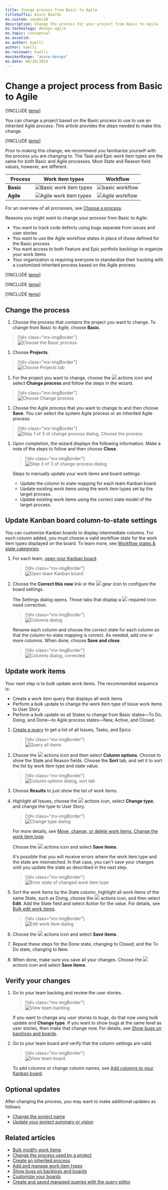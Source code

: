 ```yaml
---
title: Change process from Basic to Agile
titleSuffix: Azure Boards
ms.custom: seodec18
description: Change the process for your project from Basic to Agile
ms.technology: devops-agile
ms.topic: conceptual
ms.assetid:
ms.author: kaelli
author: kaelli
ms.reviewer: kaelli
monikerRange: "azure-devops"
ms.date: 06/28/2019
---
```


# Change a project process from Basic to Agile

[!INCLUDE [temp](../../../includes/version-vsts-only.md)]

You can change a project based on the Basic process to use to use an inherited Agile process. This article provides the steps needed to make this change.

[!INCLUDE [temp](../includes/cloud-only-feature.md)]

Prior to making this change, we recommend you familiarize yourself with the process you are changing to. The Task and Epic work item types are the same for both Basic and Agile processes. Most State and Reason field values, however, are different.

|   Process | Work item types                                                                                                 | Workflow                                                                                     |
| --------- | --------------------------------------------------------------------------------------------------------------- | -------------------------------------------------------------------------------------------- |
| **Basic** | ![Basic work item types](../../../boards/get-started/media/about-boards/basic-process-epics-issues-tasks-2.png) | ![basic workflow](../../../boards/get-started/media/track-issues/basic-process-workflow.png) |
| **Agile** | ![Agile work item types](media/scrum-to-agile/agile-process-plan-wits.png)                                      | ![Agile workflow](../../../boards/get-started/media/about-boards/agile-process-workflow.png) |

For an overview of all processes, see [Choose a process](../../../boards/work-items/guidance/choose-process.md).

Reasons you might want to change your process from Basic to Agile:

- You want to track code defects using bugs separate from issues and user stories
- You want to use the Agile workflow states in place of those defined for the Basic process
- You want access to both Feature and Epic portfolio backlogs to organize your work items
- Your organization is requiring everyone to standardize their tracking with a customized inherited process based on the Agile process.

[!INCLUDE [temp](../includes/change-process-manual-steps.md)]

<!--- QUESTION: What happens to Analytics data when you do this change?  -->

[!INCLUDE [temp](../includes/prerequisites-change-process.md)]

[!INCLUDE [temp](../includes/open-process-admin-context-ts-only.md)]

## Change the process

1.  Choose the process that contains the project you want to change. To change from Basic to Agile, choose **Basic**.

> [!div class="mx-imgBorder"]  
> ![Choose the Basic process](media/change-process/choose-basic-process.png)

1.  Choose **Projects**.

> [!div class="mx-imgBorder"]  
> ![Choose Projects tab](media/change-process/choose-basic-process-projects.png)

1.  For the project you want to change, choose the ![ ](../../../media/icons/actions-icon.png) actions icon and select **Change process** and follow the steps in the wizard.

> [!div class="mx-imgBorder"]  
> ![Choose Change process](media/change-process/change-process-basic-to-agile.png)

1.  Choose the Agile process that you want to change to and then choose **Save**. You can select the system Agile process or an inherited Agile process.

> [!div class="mx-imgBorder"]  
> ![Step 1 of 3 of change process dialog, Choose the process](media/change-process/change-process-basic-to-agile-wizard-choose-agile.png)

1.  Upon completion, the wizard displays the following information. Make a note of the steps to follow and then choose **Close**.

    > [!div class="mx-imgBorder"]  
    > ![Step 3 of 3 of change process dialog](media/change-process/change-process-basic-to-agile-wizard-choose-agile-complete.png)

    Steps to manually update your work items and board settings:

    - Update the column to state mapping for each team Kanban board.
    - Update existing work items using the work item types set by the target process.
    - Update existing work items using the correct state model of the target process.

## Update Kanban board column-to-state settings

You can customize Kanban boards to display intermediate columns. For each column added, you must choose a valid workflow state for the work item types displayed on the board. To learn more, see [Workflow states & state categories](../../../boards/work-items/workflow-and-state-categories.md).

1.  For each team, [open your Kanban board](../../../boards/get-started/plan-track-work.md).

    > [!div class="mx-imgBorder"]  
    > ![Open team Kanban board](media/change-process/open-kanban-board.png)

1.  Choose the **Correct this now** link or the ![ ](../../../media/icons/blue-gear.png) gear icon to configure the board settings.

    The Settings dialog opens. Those tabs that display a ![ ](../../../media/icons/required-icon.png) required icon need correction.

    > [!div class="mx-imgBorder"]  
    > ![Columns dialog](media/change-process/kanban-stories-column-settings-to-correct.png)

    Rename each column and choose the correct state for each column so that the column-to-state mapping is correct. As needed, add one or more columns. When done, choose **Save and close**.

    > [!div class="mx-imgBorder"]  
    > ![Columns dialog, corrected](media/change-process/kanban-stories-column-settings-corrected.png)

<!---
  > [!div class="mx-imgBorder"]
  > ![Wizard](media/change-process/change-process-basic-to-agile-wizard.gif)

5. Update the [board settings](../../../boards/get-started/customize-boards.md) for each board so that the column to state mapping is correct.

  > [!div class="mx-imgBorder"]
  > ![Scrum Inherited WITs](media/change-process/change-process-basic-to-agile-board-config.gif)

-->

## Update work items

Your next step is to bulk update work items. The recommended sequence is:

- Create a work item query that displays all work items
- Perform a bulk update to change the work item type of Issue work items to User Story
- Perform a bulk update on all States to change from Basic states&mdash;To Do, Doing, and Done&mdash;to Agile process states&mdash;New, Active, and Closed.

1.  [Create a query](../../../boards/queries/using-queries.md) to get a list of all Issues, Tasks, and Epics.

    > [!div class="mx-imgBorder"]  
    > ![Query all items](media/change-process/query-basic-items.png)

1.  Choose the ![ ](../../../media/icons/actions-icon.png) actions icon and then select **Column options**. Choose to show the State and Reason fields. Choose the **Sort** tab, and set it to sort the list by work item type and state value.

    > [!div class="mx-imgBorder"]  
    > ![Column options dialog, sort tab](media/change-process/query-column-sort.png)

1.  Choose **Results** to just show the list of work items.

1.  Highlight all Issues, choose the ![ ](../../../media/icons/actions-icon.png) actions icon, select **Change type**, and change the type to User Story.

    > [!div class="mx-imgBorder"]  
    > ![Change type dialog](media/change-process/change-type-to-user-story.png)

    For more details, see [Move, change, or delete work items, Change the work item type](../../../boards/backlogs/move-change-type.md#change-type).

    Choose the ![ ](../../../media/icons/actions-icon.png) actions icon and select **Save items**.

    It's possible that you will receive errors where the work item type and the state are mismatched. In that case, you can't save your changes until you update the state as described in the next step.

    > [!div class="mx-imgBorder"]  
    > ![Error state of changed work item type](media/change-process/error-mismatch-type-state.png)

1.  Sort the work items by the State column, highlight all work items of the same State, such as Doing, choose the ![ ](../../../media/icons/actions-icon.png) actions icon, and then select **Edit**. Add the State field and select Active for the value. For details, see [Bulk edit work items](../../../boards/backlogs/bulk-modify-work-items.md).

    > [!div class="mx-imgBorder"]  
    > ![Edit work item dialog](media/change-process/edit-doing-work-item-state.png)

1.  Choose the ![ ](../../../media/icons/actions-icon.png) actions icon and select **Save items**.

1.  Repeat these steps for the Done state, changing to Closed; and the To Do state, changing to New.

1.  When done, make sure you save all your changes. Choose the ![ ](../../../media/icons/actions-icon.png) actions icon and select **Save items**.

<!---

  > [!div class="mx-imgBorder"]
  > ![Update Work Items](media/change-process/change-process-basic-to-agile-update-work-items.gif)

-->

## Verify your changes

1.  Go to your team backlog and review the user stories.

    > [!div class="mx-imgBorder"]  
    > ![View team backlog](media/change-process/backlog-basic-to-agile.png)

    If you want to change any user stories to bugs, do that now using bulk update and **Change type**. If you want to show bugs at the same level as user stories, then make that change now. For details, see [Show bugs on backlogs and boards](../show-bugs-on-backlog.md).

1.  Go to your team board and verify that the column settings are valid.

    > [!div class="mx-imgBorder"]  
    > ![View team board](media/change-process/board-user-story.png)

    To add columns or change column names, see [Add columns to your Kanban board](../../../boards/boards/add-columns.md).

## Optional updates

After changing the process, you may want to make additional updates as follows:

- [Change the project name](../../../organizations/projects/rename-project.md)
- [Update your project summary or vision](../../../organizations/projects/project-vision-status.md)

## Related articles

- [Bulk modify work items](../../../boards/backlogs/bulk-modify-work-items.md)
- [Change the process used by a project](./manage-process.md#change-the-process-used-by-a-project)
- [Create an inherited process](./manage-process.md#create-an-inherited-process)
- [Add and manage work item types](./customize-process-wit.md)
- [Show bugs on backlogs and boards](../show-bugs-on-backlog.md)
- [Customize your boards](../../../boards/get-started/customize-boards.md)
- [Create and saved managed queries with the query editor](../../../boards/queries/using-queries.md)
